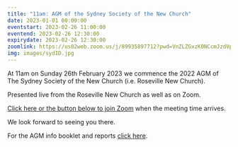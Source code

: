 ```yaml
---
title: "11am: AGM of the Sydney Society of the New Church"
date: 2023-01-01 00:00:00
eventstart: 2023-02-26 11:00:00
eventend: 2023-02-26 12:30:00
expirydate: 2023-02-26 12:30:00
zoomlink: https://us02web.zoom.us/j/89935897712?pwd=VnZLZGxzK0NCcmJzdVplQkx0OUc5Zz09
img: images/sydID.jpg
---
```


At 11am on Sunday 26th February 2023 we commence the 2022 AGM of The Sydney Society of the New Church (i.e. Roseville New Church).

Presented live from the Roseville New Church as well as on Zoom.

[Click here or the button below to join Zoom](https://us02web.zoom.us/j/89935897712?pwd=VnZLZGxzK0NCcmJzdVplQkx0OUc5Zz09) when the meeting time arrives.

We look forward to seeing you there.

For the AGM info booklet and reports [click here](https://static.swedenborg.com.au/pdf/fliers/ssnc_agm_2022.pdf).